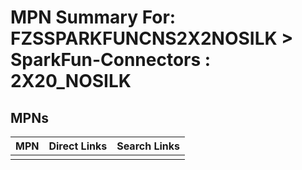



# MPN Summary For: FZSSPARKFUNCNS2X2NOSILK > SparkFun-Connectors : 2X20_NOSILK

## MPNs
  

|MPN|Direct Links|Search Links|
| :--- | :--- | :--- |
||||
